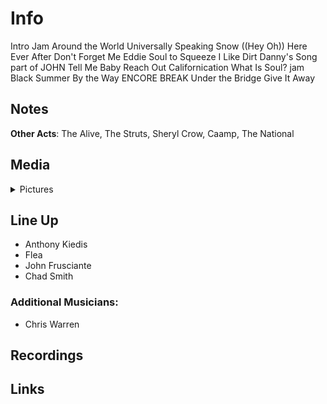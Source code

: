 # Info

Intro Jam
Around the World
Universally Speaking
Snow ((Hey Oh))
Here Ever After
Don't Forget Me
Eddie
Soul to Squeeze
I Like Dirt
Danny's Song part of JOHN
Tell Me Baby
Reach Out
Californication
What Is Soul? jam
Black Summer
By the Way
ENCORE BREAK
Under the Bridge
Give It Away

## Notes

**Other Acts**: The Alive, The Struts, Sheryl Crow, Caamp, The National

## Media 

<details>
  <summary>Pictures</summary>
  <img alt="Setlist" title="Setlist" src="20230114.jpg" height="200" />
</details>

## Line Up

* Anthony Kiedis
* Flea
* John Frusciante
* Chad Smith

### Additional Musicians:

* Chris Warren

## Recordings

## Links
